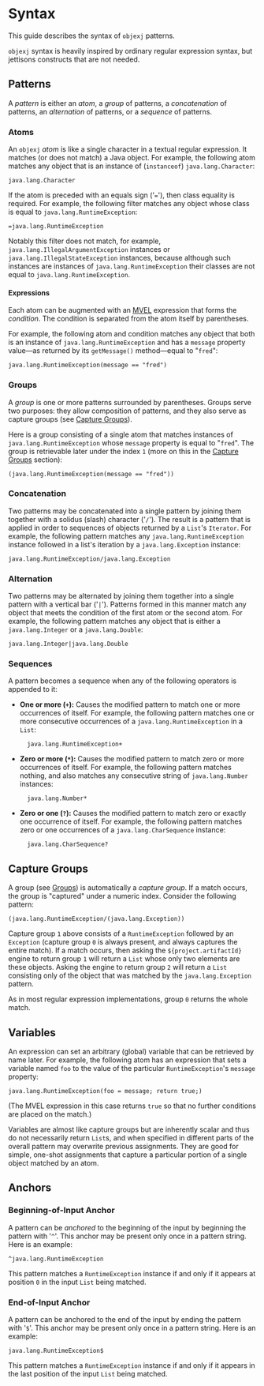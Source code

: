 <!-- -*- markdown -*- -->
# Syntax

This guide describes the syntax of `objexj` patterns.

`objexj` syntax is heavily inspired by ordinary regular expression
syntax, but jettisons constructs that are not needed.

## Patterns

A _pattern_ is either an _atom_, a _group_ of patterns, a
_concatenation_ of patterns, an _alternation_ of patterns, or a
_sequence_ of patterns.

### Atoms

An `objexj` _atom_ is like a single character in a textual regular
expression.  It matches (or does not match) a Java object.  For
example, the following atom matches any object that is an instance of
(`instanceof`) `java.lang.Character`:

    java.lang.Character
    
If the atom is preceded with an equals sign ('`=`'), then class
equality is required.  For example, the following filter matches any
object whose class is equal to `java.lang.RuntimeException`:

    =java.lang.RuntimeException
    
Notably this filter does not match, for example,
`java.lang.IllegalArgumentException` instances or
`java.lang.IllegalStateException` instances, because although such
instances are instances of `java.lang.RuntimeException` their classes
are not equal to `java.lang.RuntimeException`.

#### Expressions

Each atom can be augmented with an [MVEL][1] expression that forms the
_condition_. The condition is separated from the atom itself by
parentheses.

For example, the following atom and condition matches any object that
both is an instance of `java.lang.RuntimeException` and has a
`message` property value&#8212;as returned by its `getMessage()`
method&#8212;equal to "`fred`":

    java.lang.RuntimeException(message == "fred")

<h3 id="groups">Groups</h3>

A _group_ is one or more patterns surrounded by parentheses.  Groups
serve two purposes: they allow composition of patterns, and they also
serve as capture groups (see [Capture Groups][2]).

Here is a group consisting of a single atom that matches instances of
`java.lang.RuntimeException` whose `message` property is equal to
"`fred`".  The group is retrievable later under the index `1` (more on
this in the [Capture Groups][2] section):

    (java.lang.RuntimeException(message == "fred"))

### Concatenation

Two patterns may be concatenated into a single pattern by joining them
together with a solidus (slash) character ('`/`').  The result is a
pattern that is applied in order to sequences of objects returned by a
`List`'s `Iterator`.  For example, the following pattern matches any
`java.lang.RuntimeException` instance followed in a list's iteration
by a `java.lang.Exception` instance:

    java.lang.RuntimeException/java.lang.Exception
    
### Alternation

Two patterns may be alternated by joining them together into a single
pattern with a vertical bar ('`|`').  Patterns formed in this manner
match any object that meets the condition of the first atom or the
second atom.  For example, the following pattern matches any object
that is either a `java.lang.Integer` or a `java.lang.Double`:

    java.lang.Integer|java.lang.Double
    
### Sequences

A pattern becomes a sequence when any of the following operators is
appended to it:

 * **One or more (`+`):** Causes the modified pattern to match one or
     more occurrences of itself.  For example, the following pattern
     matches one or more consecutive occurrences of a
     `java.lang.RuntimeException` in a `List`:
     
         java.lang.RuntimeException+
 
 * **Zero or more (`*`):** Causes the modified pattern to match zero or
     more occurrences of itself.  For example, the following pattern
     matches nothing, and also matches any consecutive string of
     `java.lang.Number` instances:
     
         java.lang.Number*
 
 * **Zero or one (`?`):** Causes the modified pattern to match zero or
     exactly one occurrence of itself.  For example, the following
     pattern matches zero or one occurrences of a
     `java.lang.CharSequence` instance:
     
         java.lang.CharSequence?
         
<h2 id="capture_groups">Capture Groups</h2>

A group (see [Groups][3]) is automatically a _capture group_.  If a
match occurs, the group is "captured" under a numeric index.  Consider
the following pattern:

    (java.lang.RuntimeException/(java.lang.Exception))
    
Capture group `1` above consists of a `RuntimeException` followed by
an `Exception` (capture group `0` is always present, and always
captures the entire match).  If a match occurs, then asking the
`${project.artifactId}` engine to return group `1` will return a
`List` whose only two elements are these objects.  Asking the engine
to return group `2` will return a `List` consisting only of the object
that was matched by the `java.lang.Exception` pattern.

As in most regular expression implementations, group `0` returns the
whole match.

## Variables

An expression can set an arbitrary (global) variable that can be
retrieved by name later.  For example, the following atom has an
expression that sets a variable named `foo` to the value of the
particular `RuntimeException`'s `message` property:

    java.lang.RuntimeException(foo = message; return true;)
    
(The MVEL expression in this case returns `true` so that no further
conditions are placed on the match.)

Variables are almost like capture groups but are inherently scalar and
thus do not necessarily return `List`s, and when specified in
different parts of the overall pattern may overwrite previous
assignments.  They are good for simple, one-shot assignments that
capture a particular portion of a single object matched by an atom.

## Anchors

### Beginning-of-Input Anchor

A pattern can be _anchored_ to the beginning of the input by beginning
the pattern with '`^`'.  This anchor may be present only once in a
pattern string.  Here is an example:

    ^java.lang.RuntimeException
    
This pattern matches a `RuntimeException` instance if and only if it
appears at position `0` in the input `List` being matched.

### End-of-Input Anchor

A pattern can be anchored to the end of the input by ending the
pattern with '`$`'.  This anchor may be present only once in a pattern
string.  Here is an example:

    java.lang.RuntimeException$
    
This pattern matches a `RuntimeException` instance if and only if it
appears in the last position of the input `List` being matched.

[1]: http://mvel.codehaus.org/
[2]: #capture_groups
[3]: #groups
